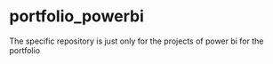 # portfolio_powerbi
The specific repository is just only for the projects of power bi for the portfolio
